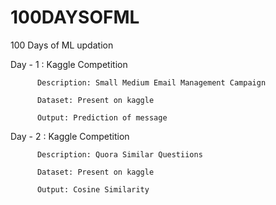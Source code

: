 # 100DAYSOFML
100 Days of ML updation

Day - 1 : Kaggle Competition

          Description: Small Medium Email Management Campaign
          
          Dataset: Present on kaggle
          
          Output: Prediction of message

Day - 2 : Kaggle Competition
          
          Description: Quora Similar Questiions
          
          Dataset: Present on kaggle
          
          Output: Cosine Similarity
